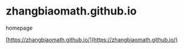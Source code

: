 # zhangbiaomath.github.io
homepage

[https://zhangbiaomath.github.io/](https://zhangbiaomath.github.io/)
